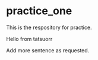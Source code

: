# practice_one

This is the respository for practice.

Hello from tatsuorr

Add more sentence as requested.

